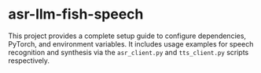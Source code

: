 # asr-llm-fish-speech
This project provides a complete setup guide to configure dependencies, PyTorch, and environment variables. It includes usage examples for speech recognition and synthesis via the `asr_client.py` and `tts_client.py` scripts respectively.
